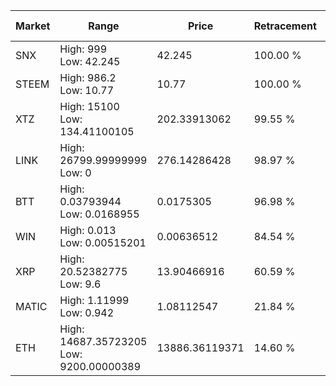 | Market | Range | Price| Retracement | Doubles to 50% |
| --- | --- | --- | --- | --- |
| SNX | High: 999<br />Low: 42.245 | 42.245 | 100.00 % | 12.32 |
| STEEM | High: 986.2<br />Low: 10.77 | 10.77 | 100.00 % | 46.28 |
| XTZ | High: 15100<br />Low: 134.41100105 | 202.33913062 | 99.55 % | 37.65 |
| LINK | High: 26799.99999999<br />Low: 0 | 276.14286428 | 98.97 % | 48.53 |
| BTT | High: 0.03793944<br />Low: 0.0168955 | 0.0175305 | 96.98 % | 1.56 |
| WIN | High: 0.013<br />Low: 0.00515201 | 0.00636512 | 84.54 % | 1.43 |
| XRP | High: 20.52382775<br />Low: 9.6 | 13.90466916 | 60.59 % | 1.08 |
| MATIC | High: 1.11999<br />Low: 0.942 | 1.08112547 | 21.84 % | 0.00 |
| ETH | High: 14687.35723205<br />Low: 9200.00000389 | 13886.36119371 | 14.60 % | 0.00 |
